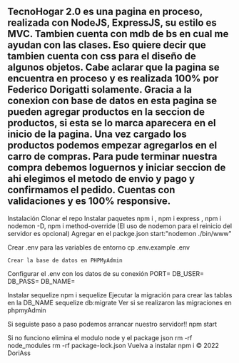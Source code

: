 ## TecnoHogar 2.0 es una pagina en proceso, realizada con NodeJS, ExpressJS, su estilo es MVC. Tambien cuenta con mdb de bs en cual me ayudan con las clases. Eso quiere decir que tambien cuenta con css para el diseño de algunos objetos. Cabe aclarar que la pagina se encuentra en proceso y es realizada 100% por Federico Dorigatti solamente. Gracia a la conexion con base de datos en esta pagina se pueden agregar productos en la seccion de productos, si esta se lo marca aparecera en el inicio de la pagina. Una vez cargado los productos podemos empezar agregarlos en el carro de compras. Para pude terminar nuestra compra debemos loguernos y iniciar seccion de ahi elegimos el metodo de envio y pago y confirmamos el pedido. Cuentas con validaciones y es 100% responsive.

Instalación
Clonar el repo
    Instalar paquetes npm i , npm i express , npm i nodemon -D, npm i method-override (El uso de nodemon para el reinicio del servidor es opcional)
    Agregar en el packge.json start:"nodemon ./bin/www"

Crear .env para las variables de entorno cp
    .env.example .env

    Crear la base de datos en PHPMyAdmin 
    
Configurar el .env con los datos de su conexión
    PORT=
    DB_USER=
    DB_PASS=
    DB_NAME=

Instalar sequelize
        npm i sequelize
    Ejecutar la migración para crear las tablas en la DB_NAME
        sequelize db:migrate
    Ver si se realizaron las migraciones en phpmyAdmin

Si seguiste paso a paso podemos arrancar nuestro servidor!!
    npm start

Si no funciono elimina el modulo node y el package json
    rm -rf node_modules
    rm -rf package-lock.json
Vuelva a instalar npm i
© 2022 DoriAss